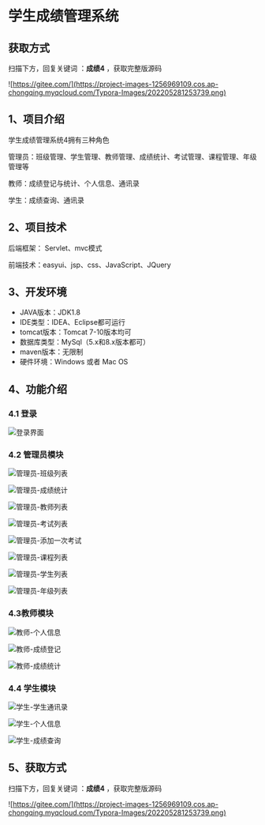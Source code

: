 # 学生成绩管理系统

## 获取方式

扫描下方，回复关键词  ：**成绩4** ，获取完整版源码

![https://gitee.com/](https://project-images-1256969109.cos.ap-chongqing.myqcloud.com/Typora-Images/202205281253739.png)

## 1、项目介绍

学生成绩管理系统4拥有三种角色

管理员：班级管理、学生管理、教师管理、成绩统计、考试管理、课程管理、年级管理等

教师：成绩登记与统计、个人信息、通讯录

学生：成绩查询、通讯录


## 2、项目技术

后端框架： Servlet、mvc模式

前端技术：easyui、jsp、css、JavaScript、JQuery

## 3、开发环境

- JAVA版本：JDK1.8
- IDE类型：IDEA、Eclipse都可运行
- tomcat版本：Tomcat 7-10版本均可
- 数据库类型：MySql（5.x和8.x版本都可） 
- maven版本：无限制
- 硬件环境：Windows 或者 Mac OS


## 4、功能介绍

### 4.1 登录

![登录界面](https://project-images-1256969109.cos.ap-chongqing.myqcloud.com/Typora-Images/202208121431963.jpg)

### 4.2 管理员模块

![管理员-班级列表](https://project-images-1256969109.cos.ap-chongqing.myqcloud.com/Typora-Images/202208121432968.jpg)

![管理员-成绩统计](https://project-images-1256969109.cos.ap-chongqing.myqcloud.com/Typora-Images/202208121432245.jpg)

![管理员-教师列表](https://project-images-1256969109.cos.ap-chongqing.myqcloud.com/Typora-Images/202208121432867.jpg)

![管理员-考试列表](https://project-images-1256969109.cos.ap-chongqing.myqcloud.com/Typora-Images/202208121432370.jpg)

![管理员-添加一次考试](https://project-images-1256969109.cos.ap-chongqing.myqcloud.com/Typora-Images/202208121432348.jpg)

![管理员-课程列表](https://project-images-1256969109.cos.ap-chongqing.myqcloud.com/Typora-Images/202208121432053.jpg)

![管理员-学生列表](https://project-images-1256969109.cos.ap-chongqing.myqcloud.com/Typora-Images/202208121432004.jpg)

![管理员-年级列表](https://project-images-1256969109.cos.ap-chongqing.myqcloud.com/Typora-Images/202208121432502.jpg)

### 4.3教师模块

![教师-个人信息](https://project-images-1256969109.cos.ap-chongqing.myqcloud.com/Typora-Images/202208121432981.jpg)

![教师-成绩登记](https://project-images-1256969109.cos.ap-chongqing.myqcloud.com/Typora-Images/202208121432167.jpg)

![教师-成绩统计](https://project-images-1256969109.cos.ap-chongqing.myqcloud.com/Typora-Images/202208121432018.jpg)

### 4.4 学生模块

![学生-学生通讯录](https://project-images-1256969109.cos.ap-chongqing.myqcloud.com/Typora-Images/202208121433003.jpg)

![学生-个人信息](https://project-images-1256969109.cos.ap-chongqing.myqcloud.com/Typora-Images/202208121433773.jpg)

![学生-成绩查询](https://project-images-1256969109.cos.ap-chongqing.myqcloud.com/Typora-Images/202208121433899.jpg)

## 5、获取方式

扫描下方，回复关键词  ：**成绩4** ，获取完整版源码



![https://gitee.com/](https://project-images-1256969109.cos.ap-chongqing.myqcloud.com/Typora-Images/202205281253739.png)

